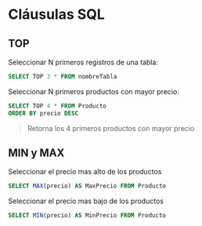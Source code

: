 # Cláusulas SQL

## TOP 

Seleccionar N primeros registros de una tabla:

```sql
SELECT TOP 3 * FROM nombreTabla
```

Seleccionar N primeros productos con mayor precio:

```sql
SELECT TOP 4 * FROM Producto
ORDER BY precio DESC
```

> Retorna los 4 primeros productos con mayor precio


## MIN y MAX

Seleccionar el precio mas alto de los productos

```sql
SELECT MAX(precio) AS MaxPrecio FROM Producto
```

Seleccionar el precio mas bajo de los productos

```sql
SELECT MIN(precio) AS MinPrecio FROM Producto
```